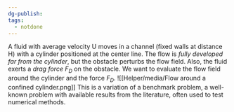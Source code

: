 ```yaml
---
dg-publish: 
tags:
  - notdone
---
```

A fluid with average velocity U moves in a channel (fixed walls at distance H) with a cylinder positioned at the center line. The flow is *fully developed far from the cylinder*, but the obstacle perturbs the flow field. Also, the fluid exerts a *drag force* $F_{D}$ on the obstacle.
We want to evaluate the flow field around the cylinder and the force $F_{D}$.
![[Helper/media/Flow around a confined cylinder.png]]
This is a variation of a benchmark problem, a well-known problem with available results from the literature, often used to test numerical methods. 
